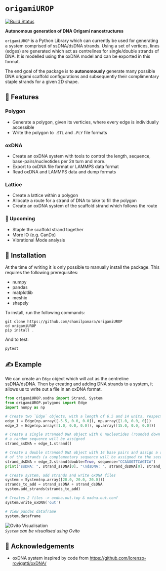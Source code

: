
# `origamiUROP` 

[![Build Status](https://travis-ci.com/shanilpanara/origamiUROP.svg?branch=master)](https://travis-ci.com/shanilpanara/origamiUROP)

**Autonomous generation of DNA Origami nanostructures** 

`origamiUROP` is a Python Library which can currently be used for generating a system comprised of ssDNA/dsDNA strands. Using a set of vertices, lines (edges) are generated which act as centrelines for single/double strands of DNA. It is modelled using the oxDNA model and can be exported in this format.

The end goal of the package is to **autonomously** generate many possible DNA origami scaffold configurations and subsequently their complimentary staple strands for a given 2D shape.

## 📃 Features

### Polygon 
- Generate a polygon, given its verticies, where every edge is individually accessible
- Write the polygon to `.STL` and `.PLY` file formats

### oxDNA
- Create an oxDNA system with tools to control the length, sequence, base-pairs/nucleotides per 2π turn and more.
- Export to oxDNA file format or LAMMPS data format
- Read oxDNA and LAMMPS data and dump formats

### Lattice
- Create a lattice within a polygon
- Allocate a route for a strand of DNA to take to fill the polygon
- Create an oxDNA system of the scaffold strand which follows the route

### 📆 Upcoming

- Staple the scaffold strand together
- More IO (e.g. CanDo)
- Vibrational Mode analysis

## 🔋 Installation

At the time of writing it is only possible to manually install the package. This requires the following prerequisites:

- numpy
- pandas
- matplotlib
- meshio
- shapely

To install, run the following commands:
```
git clone https://github.com/shanilpanara/origamiUROP
cd origamiUROP
pip install .
```
And to test:
```
pytest
```
## ✍️ Example

We can create an `Edge` object which will act as the centreline ssDNA/dsDNA. Then by creating and adding DNA strands to a system, it allows us to write out a file in an oxDNA format.

```python
from origamiUROP.oxdna import Strand, System
from origamiUROP.polygons import Edge
import numpy as np

# Create two `Edge` objects, with a length of 6.5 and 14 units, respectively
edge_1 = Edge(np.array([-5.5, 0.0, 0.0]), np.array([1.0, 0.0, 0]))
edge_2 = Edge(np.array([1.0, 0.0, 0.0]), np.array([15.0, 0.0, 0.0]))

# Create a single stranded DNA object with 6 nucleotides (rounded down from length of Edge)
# a random sequence will be assigned
strand_ssDNA = edge_1.strand()

# Create a double stranded DNA object with 14 base pairs and assign a sequence for one
# of the strands (a complementary sequence will be assigned to the second strand)
strand_dsDNA = edge_2.strand(double=True, sequence="CCAAGGTTCAGTCA")
print("ssDNA: ", strand_ssDNA[0], "\ndsDNA: ", strand_dsDNA[0], strand_dsDNA[1])

# Create system, add strands and write oxDNA files
system = System(np.array([20.0, 20.0, 20.0]))
strands_to_add = strand_ssDNA + strand_dsDNA
system.add_strands(strands_to_add)

# Creates 2 files -> oxdna.out.top & oxdna.out.conf
system.write_oxDNA('out')

# View pandas dataframe
system.dataframe
```
![Ovito Visualisation](img/Example_OvitoVisualisation.png)  
*`System` can be visualised using Ovito*

## 🎉 Acknowledgements

- oxDNA system inspired by code from https://github.com/lorenzo-rovigatti/oxDNA/
